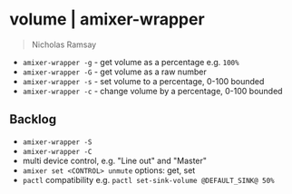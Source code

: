 # volume | amixer-wrapper
> Nicholas Ramsay

* `amixer-wrapper -g` - get volume as a percentage e.g. `100%`
* `amixer-wrapper -G` - get volume as a raw number
* `amixer-wrapper -s` - set volume to a percentage, 0-100 bounded
* `amixer-wrapper -c` - change volume by a percentage, 0-100 bounded

## Backlog
* `amixer-wrapper -S`
* `amixer-wrapper -C`
* multi device control, e.g. "Line out" and "Master"
* `amixer set <CONTROL> unmute` options: get, set
* `pactl` compatibility e.g. `pactl set-sink-volume @DEFAULT_SINK@ 50%`

